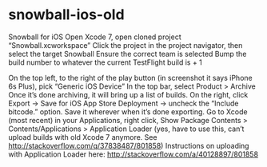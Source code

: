 # snowball-ios-old
Snowball for iOS
Open Xcode 7, open cloned project “Snowball.xcworkspace”
Click the project in the project navigator, then select the target Snowball
Ensure the correct team is selected
Bump the build number to whatever the current TestFlight build is + 1


On the top left, to the right of the play button (in screenshot it says iPhone 6s Plus), pick “Generic iOS Device”
In the top bar, select Product > Archive
Once it’s done archiving, it will bring up a list of builds. On the right, click Export -> Save for iOS App Store Deployment -> uncheck the “Include bitcode.” option. Save it wherever when it’s done exporting.
Go to Xcode (most recent) in your Applications, right click, Show Package Contents > Contents/Applications > Application Loader (yes, have to use this, can’t upload builds with old Xcode 7 anymore. See http://stackoverflow.com/q/37838487/801858)
Instructions on uploading with Application Loader here: http://stackoverflow.com/a/40128897/801858

